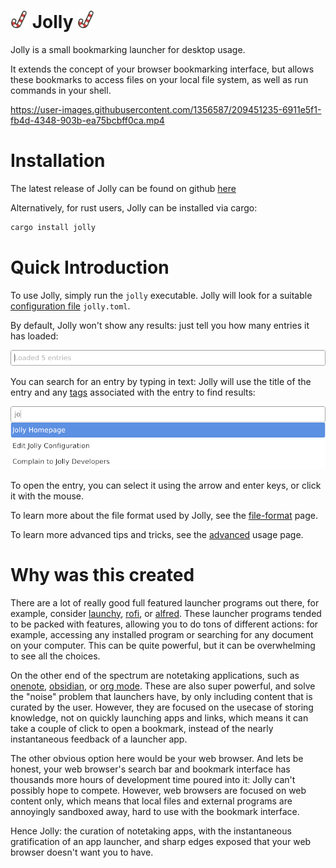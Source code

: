# <img src="icon/jolly.svg" style="height: 1em;"/> Jolly <img src="icon/jolly.svg" style="height: 1em;"/>
Jolly is a small bookmarking launcher for desktop usage.

It extends the concept of your browser bookmarking interface, but
allows these bookmarks to access files on your local file system, as
well as run commands in your shell.

https://user-images.githubusercontent.com/1356587/209451235-6911e5f1-fb4d-4348-903b-ea75bcbff0ca.mp4

# Installation

The latest release of Jolly can be found on github [here](https://github.com/apgoetz/jolly/releases/latest)

Alternatively, for rust users, Jolly can be installed via cargo:

```bash
cargo install jolly
```

# Quick Introduction

To use Jolly, simply run the `jolly` executable. Jolly will look for a
suitable [configuration file](docs/file-format.md#locations) `jolly.toml`. 

By default, Jolly won't show any results: just tell you how many entries it has loaded:

![startup page](docs/static/startup.png)

You can search for an entry by typing in text: Jolly will use the
title of the entry and any [tags](docs/file-format.md#tags) associated
with the entry to find results:

![startup page](docs/static/basic-search.png)

To open the entry, you can select it using the arrow and enter keys,
or click it with the mouse.

To learn more about the file format used by Jolly, see the [file-format](docs/file-format.md) page.

To learn more advanced tips and tricks, see the [advanced](docs/advanced.md) usage page.

# Why was this created
There are a lot of really good full featured launcher programs out
there, for example, consider [launchy](https://www.launchy.net/),
[rofi](https://github.com/davatorium/rofi),
or [alfred](https://www.alfredapp.com/). These launcher programs tended
to be packed with features, allowing you to do tons of different
actions: for example, accessing any installed program or searching for
any document on your computer. This can be quite powerful, but it can
be overwhelming to see all the choices. 

On the other end of the spectrum are notetaking applications, such as
[onenote](https://www.onenote.com), [obsidian](https://obsidian.md/),
or [org mode](https://orgmode.org/). These are also super powerful,
and solve the "noise" problem that launchers have, by only including
content that is curated by the user. However, they are focused on the
usecase of storing knowledge, not on quickly launching apps and links,
which means it can take a couple of click to open a bookmark, instead
of the nearly instantaneous feedback of a launcher app.

The other obvious option here would be your web browser. And lets be
honest, your web browser's search bar and bookmark interface has
thousands more hours of development time poured into it:
Jolly can't possibly hope to compete. However, web browsers are
focused on web content only, which means that local files and external
programs are annoyingly sandboxed away, hard to use with the bookmark
interface. 

Hence Jolly: the curation of notetaking apps, with the instantaneous
gratification of an app launcher, and sharp edges exposed that your
web browser doesn't want you to have.

